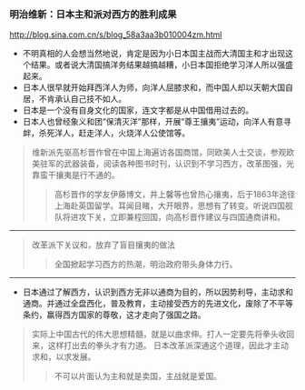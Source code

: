### 明治维新：日本主和派对西方的胜利成果
http://blog.sina.com.cn/s/blog_58a3aa3b010004zm.html
- 不明真相的人会想当然地说，肯定是因为小日本国主战而大清国主和才出现这个结果。或者说大清国搞洋务结果越搞越糟，小日本国拒绝学习洋人所以强盛起来。
- 日本人很早就开始拜西洋人为师，向洋人屈膝求和，而中国人却以天朝大国自居，不肯承认自己技不如人。
- 日本是一个没有自身文化的国家，连文字都是从中国借用过去的。
- 日本人也曾经象义和团“保清灭洋”那样，开展“尊王攘夷”运动，向洋人有意寻衅，杀死洋人，赶走洋人，火烧洋人公使馆等。
>维新派先驱高杉晋作曾在中国上海遍访各国商馆，同欧美人士交谈，参观欧美驻军的武器装备，阅读各种图书时刊，认识到不学习西方，改革图强，光靠蛮干攘夷是行不通的。
>>高杉晋作的学友伊藤博文，井上馨等也曾热心攘夷，后于1863年途径上海赴英国留学。耳闻目睹，大开眼界，思想有了转变。听说四国舰队将进攻下关，立即兼程回国，向高杉晋作建议与四国通商讲和。
---
>改革派下关议和，放弃了盲目攘夷的做法
>>全国掀起学习西方的热潮，明治政府带头身体力行。
---
- 日本通过了解西方，认识到西方无非以通商为目的，所以因势利导，主动求和通商。并通过全盘西化，普及教育，主动接受西方的先进文化，废除了不平等条约，赢得西方国家的尊敬，这才走向了强国之路。
>实际上中国古代的伟大思想精髓，就是以曲求伸。打人一定要先将拳头收回来，这样打出去的拳头才有力道。
日本改革派深通这个道理，因此才主动求和，以求发展。
>>不可以片面认为主和就是卖国，主战就是爱国。